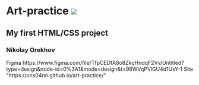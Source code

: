 # Art-practice ![](https://github.com/blackcater/blackcater/raw/main/images/Hi.gif) 
## My first HTML/CSS project
### Nikolay Orekhov

<a>
Figma
https://www.figma.com/file/TfpCEDfA8o8ZkqHndqF2Vv/Untitled?type=design&node-id=0%3A1&mode=design&t=98WVqPVlGU4d1UsY-1
</a>
Site
<a> "https://ons04nn.github.io/art-practice/" </a>

